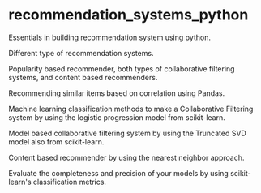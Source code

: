 # recommendation_systems_python
Essentials in building recommendation system using python.

Different type of recommendation systems.

Popularity based recommender, both types of collaborative filtering systems, and content based recommenders.

Recommending similar items based on correlation using Pandas.

Machine learning classification methods to make a Collaborative Filtering system by using the logistic progression model from scikit-learn. 

Model based collaborative filtering system by using the Truncated SVD model also from scikit-learn. 

Content based recommender by using the nearest neighbor approach. 

Evaluate the completeness and precision of your models by using scikit-learn's classification metrics. 
